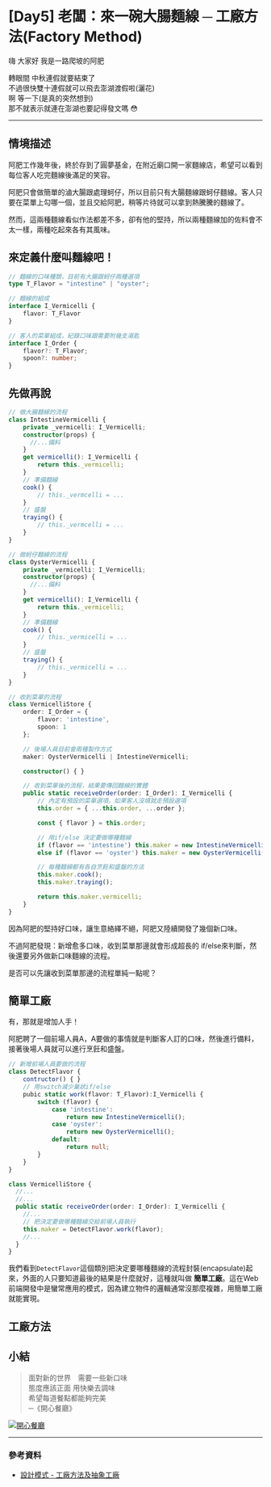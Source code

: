 # [Day5] 老闆：來一碗大腸麵線 ─ 工廠方法(Factory Method)

嗨 大家好 我是一路爬坡的阿肥

轉眼間 中秋連假就要結束了  
不過很快雙十連假就可以飛去澎湖渡假啦(灑花)  
啊 等一下(是真的突然想到)  
那不就表示就連在澎湖也要記得發文嗎 😳

---

## 情境描述

阿肥工作幾年後，終於存到了圓夢基金，在附近廟口開一家麵線店，希望可以看到每位客人吃完麵線後滿足的笑容。

阿肥只會做簡單的滷大腸跟處理蚵仔，所以目前只有大腸麵線跟蚵仔麵線。客人只要在菜單上勾哪一個，並且交給阿肥，稍等片待就可以拿到熱騰騰的麵線了。

然而，這兩種麵線看似作法都差不多，卻有他的堅持，所以兩種麵線加的佐料會不太一樣，兩種吃起來各有其風味。

## 來定義什麼叫麵線吧！

```typescript
// 麵線的口味種類，目前有大腸跟蚵仔兩種選項
type T_Flavor = "intestine" | "oyster";

// 麵線的組成
interface I_Vermicelli {
    flavor: T_Flavor
}

// 客人的菜單組成，紀錄口味跟需要附幾支湯匙
interface I_Order {
    flavor?: T_Flavor;
    spoon?: number;
}
```

## 先做再說
```typescript
// 做大腸麵線的流程
class IntestineVermicelli {
    private _vermicelli: I_Vermicelli;
    constructor(props) {
      //...備料
    }
    get vermicelli(): I_Vermicelli {
        return this._vermicelli;
    }
    // 準備麵線
    cook() {
        // this._vermcelli = ...
    }
    // 盛盤
    traying() {
        // this._vermcelli = ...
    }
}

// 做蚵仔麵線的流程
class OysterVermicelli {
    private _vermicelli: I_Vermicelli;
    constructor(props) {
      //...備料
    }
    get vermicelli(): I_Vermicelli {
        return this._vermicelli;
    }
    // 準備麵線
    cook() {
        // this._vermicelli = ...
    }
    // 盛盤
    traying() {
        // this._vermicelli = ...
    }
}

// 收到菜單的流程
class VermicelliStore {
    order: I_Order = {
        flavor: 'intestine',
        spoon: 1
    };

    // 後場人員目前會兩種製作方式
    maker: OysterVermicelli | IntestineVermicelli;

    constructor() { }

    // 收到菜單後的流程，結果要傳回麵線的實體
    public static receiveOrder(order: I_Order): I_Vermicelli {
        // 內定有預設的菜單選項，如果客人沒填就走預設選項
        this.order = { ...this.order, ...order };

        const { flavor } = this.order;

        // 用if/else 決定要做哪種麵線
        if (flavor == 'intestine') this.maker = new IntestineVermicelli();
        else if (flavor == 'oyster') this.maker = new OysterVermicelli();

        // 每種麵線都有各自烹飪和盛盤的方法
        this.maker.cook();
        this.maker.traying();

        return this.maker.vermicelli;
    }
}
```

因為阿肥的堅持好口味，讓生意絡繹不絕，阿肥又陸續開發了幾個新口味。   

不過阿肥發現：新增愈多口味，收到菜單那邊就會形成超長的 if/else來判斷，然後還要另外做新口味麵線的流程。   

是否可以先讓收到菜單那邊的流程單純一點呢？

## 簡單工廠
有，那就是增加人手！

阿肥聘了一個前場人員A，A要做的事情就是判斷客人訂的口味，然後進行備料，接著後場人員就可以進行烹飪和盛盤。

```typescript
// 新增前場人員要做的流程
class DetectFlavor {
    contructor() { }
    // 用switch減少巢狀if/else
    pubic static work(flavor: T_Flavor):I_Vermicelli {
        switch (flavor) {
            case 'intestine':
                return new IntestineVermicelli();
            case 'oyster':
                return new OysterVermicelli();
            default:
                return null;
        }
    }
}

class VermicelliStore {
  //...
  //...
  public static receiveOrder(order: I_Order): I_Vermicelli {
    //...
    // 把決定要做哪種麵線交給前場人員執行
    this.maker = DetectFlavor.work(flavor);
    //...
  }
}
```
我們看到```DetectFlavor```這個類別把決定要哪種麵線的流程封裝(encapsulate)起來，外面的人只要知道最後的結果是什麼就好，這種就叫做 **簡單工廠**。這在Web前端開發中是蠻常應用的模式，因為建立物件的邏輯通常沒那麼複雜，用簡單工廠就能實現。

## 工廠方法

## 小結

> 面對新的世界　需要一些新口味  
> 態度應該正面 用快樂去調味  
> 希望每道餐點都能夠完美   
> ─《開心餐廳》

[![開心餐廳](https://img.youtube.com/vi/oXTPEJwXEjc/0.jpg)](http://www.youtube.com/watch?v=oXTPEJwXEjc "開心餐廳")

---

### 參考資料

- [設計模式 - 工廠方法及抽象工廠](https://blog.techbridge.cc/2017/05/22/factory-method-and-abstract-factory/)
